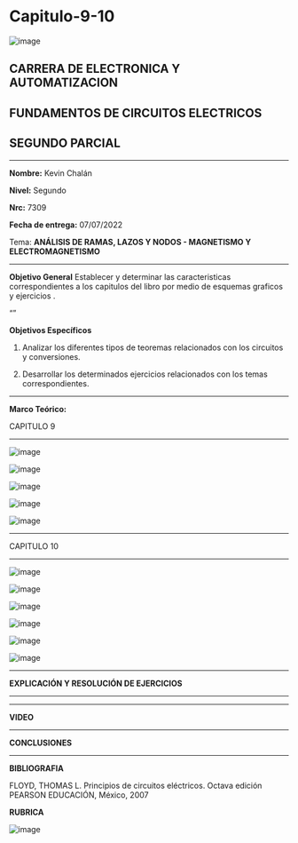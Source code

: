 # Capitulo-9-10
![image](https://user-images.githubusercontent.com/105686218/169063263-fec46540-3f80-4755-af10-c6e466470348.png)        

## CARRERA DE ELECTRONICA Y AUTOMATIZACION

## FUNDAMENTOS DE CIRCUITOS ELECTRICOS

## SEGUNDO PARCIAL

***

**Nombre:** Kevin Chalán

**Nivel:** Segundo

**Nrc:** 7309

**Fecha de entrega:** 07/07/2022

Tema: **ANÁLISIS DE RAMAS, LAZOS Y NODOS - MAGNETISMO Y ELECTROMAGNETISMO** 


***

**Objetivo General**
Establecer y determinar las caracteristicas correspondientes a los capitulos del libro por medio de esquemas graficos y ejercicios .


“” 

**Objetivos Específicos**

1. Analizar los diferentes tipos de teoremas relacionados con los circuitos y conversiones.

2. Desarrollar los determinados ejercicios relacionados con los temas correspondientes. 


***

**Marco Teórico:** 

CAPITULO 9
***
![image](https://user-images.githubusercontent.com/105686218/177703442-b7ee97f5-44ce-49a2-a7b4-57cd163a6f4f.png)

![image](https://user-images.githubusercontent.com/105686218/177703472-235b815b-b403-4cba-a319-b6f7ec640837.png)

![image](https://user-images.githubusercontent.com/105686218/177703537-7b62a506-0749-4001-b590-bfbce5db88a2.png)

![image](https://user-images.githubusercontent.com/105686218/177703600-fea9b34d-c826-4695-b939-f376afae46d3.png)

![image](https://user-images.githubusercontent.com/105686218/177703632-cb9400b5-21e0-4676-b9d8-88839a61edc0.png)




***
CAPITULO 10
***

![image](https://user-images.githubusercontent.com/105686218/177703689-f9655054-42b8-40c9-b403-110f895d6595.png)

![image](https://user-images.githubusercontent.com/105686218/177703729-6d736432-4556-4a53-80e0-c8d098247eb6.png)

![image](https://user-images.githubusercontent.com/105686218/177703779-6cf6eb10-f938-4273-a12c-f89cfb0efc4c.png)

![image](https://user-images.githubusercontent.com/105686218/177703826-4c244a38-bdae-479d-8723-34f73771a32b.png)

![image](https://user-images.githubusercontent.com/105686218/177704082-6cc4ece4-e897-41ac-957f-50240e87bab3.png)

![image](https://user-images.githubusercontent.com/105686218/177703876-9e7df543-67db-4a24-b488-0eaad8aa9be3.png)







***

**EXPLICACIÓN Y RESOLUCIÓN DE EJERCICIOS** 

***





***

**VIDEO**
 
 

***

**CONCLUSIONES**


***
**BIBLIOGRAFIA**

FLOYD, THOMAS L. Principios de circuitos eléctricos. Octava edición PEARSON EDUCACIÓN, México, 2007


**RUBRICA**

![image](https://user-images.githubusercontent.com/105686218/170417682-7df1fcc8-cec2-4118-b131-0e309e11c01e.png)

